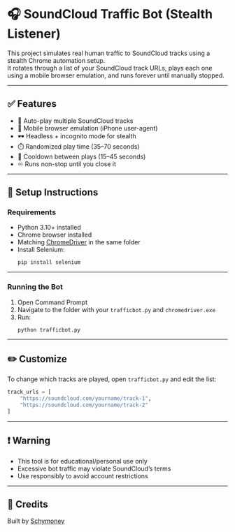# 🎧 SoundCloud Traffic Bot (Stealth Listener)

This project simulates real human traffic to SoundCloud tracks using a stealth Chrome automation setup.  
It rotates through a list of your SoundCloud track URLs, plays each one using a mobile browser emulation, and runs forever until manually stopped.

---

## ✅ Features

- 🎵 Auto-play multiple SoundCloud tracks
- 📱 Mobile browser emulation (iPhone user-agent)
- 🕶️ Headless + incognito mode for stealth
- ⏱️ Randomized play time (35–70 seconds)
- 🔁 Cooldown between plays (15–45 seconds)
- ♾️ Runs non-stop until you close it

---

## 📂 Setup Instructions

### Requirements

- Python 3.10+ installed
- Chrome browser installed
- Matching [ChromeDriver](https://googlechromelabs.github.io/chrome-for-testing/) in the same folder
- Install Selenium:
  ```bash
  pip install selenium
  ```

---

### Running the Bot

1. Open Command Prompt
2. Navigate to the folder with your `trafficbot.py` and `chromedriver.exe`
3. Run:
   ```bash
   python trafficbot.py
   ```

---

## ✏️ Customize

To change which tracks are played, open `trafficbot.py` and edit the list:

```python
track_urls = [
    "https://soundcloud.com/yourname/track-1",
    "https://soundcloud.com/yourname/track-2"
]
```

---

## ❗ Warning

- This tool is for educational/personal use only
- Excessive bot traffic may violate SoundCloud’s terms
- Use responsibly to avoid account restrictions

---

## 🙌 Credits

Built by [Schymoney](https://soundcloud.com/schymoney)